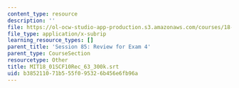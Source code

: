 ```yaml
---
content_type: resource
description: ''
file: https://ol-ocw-studio-app-production.s3.amazonaws.com/courses/18-01sc-single-variable-calculus-fall-2010/b385211071b555f095326b456e6fb96a_MIT18_01SCF10Rec_63_300k.vtt
file_type: application/x-subrip
learning_resource_types: []
parent_title: 'Session 85: Review for Exam 4'
parent_type: CourseSection
resourcetype: Other
title: MIT18_01SCF10Rec_63_300k.srt
uid: b3852110-71b5-55f0-9532-6b456e6fb96a
---
```

